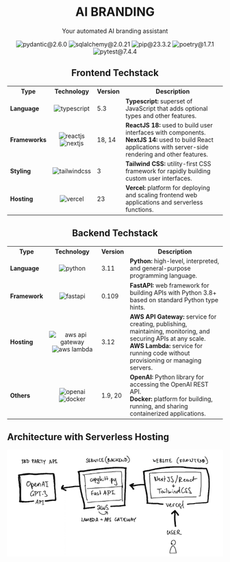 <h1 align="center">AI BRANDING</h1>
<p align="center">Your automated AI branding assistant</p>

<p align="center">
  <img src="https://img.shields.io/badge/pydantic-2.6.0-crimson" alt="pydantic@2.6.0">
  <img src="https://img.shields.io/badge/sqlachemy-2.0.21-red" alt="sqlalchemy@2.0.21">
  <img src="https://img.shields.io/badge/pip-23.3.2-moccasin" alt="pip@23.3.2">
  <img src="https://img.shields.io/badge/poetry-1.7.1-orange" alt="poetry@1.7.1">
  <img src="https://img.shields.io/badge/pytest-7.4.4-papayawhip" alt="pytest@7.4.4">
</p>

<div align="center">
  <h2 align="center">Frontend Techstack</h2>
  <table>
   <tr>
    <th>Type</th>
    <th>Technology</th>
    <th>Version</th>
    <th>Description</th>
   </tr>
   <tr>
    <td><b>Language</b></td>
    <td><p align="center"><img src="https://upload.wikimedia.org/wikipedia/commons/thumb/4/4c/Typescript_logo_2020.svg/1024px-Typescript_logo_2020.svg.png?20221110153201" width=40px alt="typescript"></p></td>
    <td>5.3</td>
    <td><b>Typescript:</b> superset of JavaScript that adds optional types and other features.</td>
   </tr>
   <tr>
    <td><b>Frameworks</b></td>
    <td><p align="center"><img src="https://upload.wikimedia.org/wikipedia/commons/thumb/a/a7/React-icon.svg/1024px-React-icon.svg.png?20220125121207" width=40px alt="reactjs"> <img src="https://upload.wikimedia.org/wikipedia/commons/thumb/b/ba/Tabler-icons_brand-nextjs.svg/640px-Tabler-icons_brand-nextjs.svg.png" width=40px alt="nextjs"></p></td>
    <td>18, 14</td>
    <td><b>ReactJS 18:</b> used to build user interfaces with components. <br> <b>NextJS 14:</b> used to build React applications with server-side rendering and other features.</td>
   </tr>
    <tr>
      <td><b>Styling</b></td>
      <td><p align="center"><img src="https://upload.wikimedia.org/wikipedia/commons/thumb/d/d5/Tailwind_CSS_Logo.svg/640px-Tailwind_CSS_Logo.svg.png" width=40px alt="tailwindcss"></p></td>
      <td>3</td>
      <td><b>Tailwind CSS:</b> utility-first CSS framework for rapidly building custom user interfaces.</td>
    </tr>
    <tr>
      <td><b>Hosting</b></td>
      <td><p align="center"><img src="https://upload.wikimedia.org/wikipedia/commons/thumb/b/b1/Ionicons_logo-vercel.svg/640px-Ionicons_logo-vercel.svg.png" width=40px alt="vercel"></p></td>
      <td>23</td>
      <td><b>Vercel:</b> platform for deploying and scaling frontend web applications and serverless functions.</td>
    </tr>
 </table>
</div>

<div align="center">
  <h2 align="center">Backend Techstack</h2>
  <table>
   <tr>
    <th>Type</th>
    <th>Technology</th>
    <th>Version</th>
    <th>Description</th>
   </tr>
   <tr>
    <td><b>Language</b></td>
    <td><p align="center"><img src="https://upload.wikimedia.org/wikipedia/commons/thumb/c/c3/Python-logo-notext.svg/640px-Python-logo-notext.svg.png" width=40px alt="python"></p></td>
    <td>3.11</td>
    <td><b>Python:</b> high-level, interpreted, and general-purpose programming language.</td>
   </tr>
   <tr>
    <td><b>Framework</b></td>
    <td><p align="center"><img src="https://fastapi.tiangolo.com/img/icon-white.svg" width=40px alt="fastapi"></p></td>
    <td>0.109</td>
    <td><b>FastAPI:</b> web framework for building APIs with Python 3.8+ based on standard Python type hints.</td>
   </tr>
    <tr>
      <td><b>Hosting</b></td>
      <td><p align="center"><img src="https://upload.wikimedia.org/wikipedia/commons/thumb/9/93/Amazon_Web_Services_Logo.svg/640px-Amazon_Web_Services_Logo.svg.png" width=40px alt="aws api gateway"> <img src="https://upload.wikimedia.org/wikipedia/commons/thumb/e/e9/Amazon_Lambda_architecture_logo.png/640px-Amazon_Lambda_architecture_logo.png" width=40px alt="aws lambda"></p></td>
      <td>3.12</td>
      <td><b>AWS API Gateway:</b> service for creating, publishing, maintaining, monitoring, and securing APIs at any scale.<br><b>AWS Lambda:</b> service for running code without provisioning or managing servers.</td>
    </tr>
    <tr>
      <td><b>Others</b></td>
      <td><p align="center"><img src="https://upload.wikimedia.org/wikipedia/commons/thumb/a/a4/GPT-4.png/640px-GPT-4.png" width=40px alt="openai"> <img src="https://upload.wikimedia.org/wikipedia/commons/thumb/a/a7/Docker-svgrepo-com.svg/640px-Docker-svgrepo-com.svg.png" width=40px alt="docker"></p></td>
      <td>1.9, 20</td>
      <td><b>OpenAI:</b> Python library for accessing the OpenAI REST API.<br> <b>Docker:</b> platform for building, running, and sharing containerized applications.</td>
    </tr>
 </table>
</div>

<h2 align="left">Architecture with Serverless Hosting</h2>
<img src="./assets/architecture.png" width=100% height=250px>
